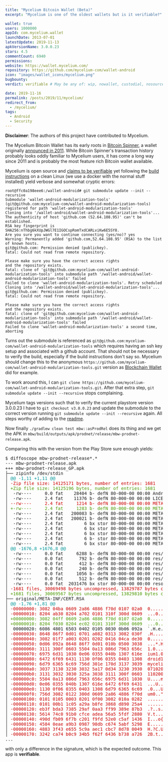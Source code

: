 ```yaml
---
title: "Mycelium Bitcoin Wallet (Beta)"
excerpt: "Mycelium is one of the oldest wallets but is it verifiable?"

wallet: true
users: 1000000
appId: com.mycelium.wallet
launchDate: 2013-07-01
latestUpdate: 2019-11-13
apkVersionName: 3.0.0.23
stars: 4.5
commentCount: 6940
permissions:
website: https://wallet.mycelium.com/
repository: https://github.com/mycelium-com/wallet-android
icon: "images/wallet_icons/mycelium.png"
bugbounty:
verdict: verifiable # May be any of: wip, nowallet, custodial, nosource, nonverifiable, verifiable, bounty, cert1, cert2, cert3

date: 2019-11-16
permalink: /posts/2019/11/mycelium/
redirect_from:
  - /mycelium/
tags:
  - Android
  - Security
---
```


**Disclaimer**: The authors of this project have contributed to Mycelium.

The Mycelium Bitcoin Wallet
has its early roots in
[Bitcoin Spinner](https://play.google.com/store/apps/details?id=com.miracleas.bitcoin_spinner),
a wallet originally
[announced in 2011](https://bitcointalk.org/index.php?topic=52674.0). While
Bitcoin Spinner's transaction history probably looks oddly familiar to Mycelium
users, it has come a long way since 2011 and is probably the most
feature rich Bitcoin wallet available.

Mycelium is open source and
[claims to be verifiable](https://github.com/mycelium-com/wallet-android#deterministic-builds)
yet following the
[build instructions](https://github.com/mycelium-com/wallet-android#build-commands)
on a clean Linux (we use a docker with the normal stuff installed) yield verbose
and somewhat cryptic errors:

```
root@ffc0a198eee6:/wallet-android# git submodule update --init --recursive
Submodule 'wallet-android-modularization-tools' (git@github.com:mycelium-com/wallet-android-modularization-tools) registered for path 'wallet-android-modularization-tools'
Cloning into '/wallet-android/wallet-android-modularization-tools'...
The authenticity of host 'github.com (52.64.108.95)' can't be established.
RSA key fingerprint is SHA256:nThbg6kXUpJWGl7E1IGOCspRomTxdCARLviKw6E5SY8.
Are you sure you want to continue connecting (yes/no)? yes
Warning: Permanently added 'github.com,52.64.108.95' (RSA) to the list of known hosts.
git@github.com: Permission denied (publickey).
fatal: Could not read from remote repository.

Please make sure you have the correct access rights
and the repository exists.
fatal: clone of 'git@github.com:mycelium-com/wallet-android-modularization-tools' into submodule path '/wallet-android/wallet-android-modularization-tools' failed
Failed to clone 'wallet-android-modularization-tools'. Retry scheduled
Cloning into '/wallet-android/wallet-android-modularization-tools'...
git@github.com: Permission denied (publickey).
fatal: Could not read from remote repository.

Please make sure you have the correct access rights
and the repository exists.
fatal: clone of 'git@github.com:mycelium-com/wallet-android-modularization-tools' into submodule path '/wallet-android/wallet-android-modularization-tools' failed
Failed to clone 'wallet-android-modularization-tools' a second time, aborting
```

Turns out the submodule is referenced as
`git@github.com:mycelium-com/wallet-android-modularization-tools` which requires
having an ssh key setup and associated with a github account. That should not
be necessary to verify the build, especially if the build instructions don't say
so. Mycelium should change this to the anonymous
`https://github.com/mycelium-com/wallet-android-modularization-tools.git`
version as [Blockchain Wallet](/blockchainwallet/) did for example.

To work around this, I can
`git clone https://github.com/mycelium-com/wallet-android-modularization-tools.git`.
After that extra step, `git submodule update --init --recursive` stops
complaining.

Mycelium tags versions such that to verify the current playstore version
3.0.0.23 I have to `git checkout v3.0.0.23` and update the submodule to
the correct version running `git submodule update --init --recursive` again.
All steps worthy of adding to the
[readme](https://github.com/mycelium-com/wallet-android/blob/master/README.md).

Now finally `./gradlew clean test mbw::asProdRel` does its thing and we get the
APK in `mbw/build/outputs/apk/prodnet/release/mbw-prodnet-release.apk`.

Comparing this with the version from the Play Store sure enough yields:

<div class="language-plaintext highlighter-rouge">
<div class="highlight">
<pre class="highlight">$ diffoscope mbw-prodnet-release*.*
--- mbw-prodnet-release.apk
+++ mbw-prodnet-release_GP.apk
├── zipinfo /dev/stdin
│ <font color="#06989A">@@ -1,11 +1,11 @@</font>
│ <font color="#CC0000">-Zip file size: 14125171 bytes, number of entries: 1681</font>
│ <font color="#4E9A06">+Zip file size: 14125196 bytes, number of entries: 1681</font>
│  -rw----     0.0 fat    28404 b- defN 80-000-00 00:00 AndroidManifest.xml
│  -rw----     2.4 fat    11376 b- defN 80-000-00 00:00 LICENSE-junit.txt
│ <font color="#CC0000">--rw----     2.4 fat     1214 b- defN 80-000-00 00:00 META-INF/CERT.RSA</font>
│ <font color="#4E9A06">+-rw----     2.4 fat     1283 b- defN 80-000-00 00:00 META-INF/CERT.RSA</font>
│  -rw----     2.4 fat   200083 b- defN 80-000-00 00:00 META-INF/CERT.SF
│  -rw----     2.4 fat   200021 b- defN 80-000-00 00:00 META-INF/MANIFEST.MF
│  -rw----     2.4 fat        6 bx stor 80-000-00 00:00 META-INF/android.arch.core_runtime.version
│  -rw----     2.4 fat        6 bx stor 80-000-00 00:00 META-INF/android.arch.lifecycle_extensions.version
│  -rw----     2.4 fat        6 bx stor 80-000-00 00:00 META-INF/android.arch.lifecycle_livedata-core.version
│  -rw----     2.4 fat        6 b- stor 80-000-00 00:00 META-INF/android.arch.lifecycle_livedata.version
│  -rw----     2.4 fat        6 bx stor 80-000-00 00:00 META-INF/android.arch.lifecycle_runtime.version
│ <font color="#06989A">@@ -1676,8 +1676,8 @@</font>
│  -rw----     0.0 fat     6288 b- defN 80-000-00 00:00 res/xml/preferences.xml
│  -rw----     0.0 fat      792 b- defN 80-000-00 00:00 res/xml/preferences_backup.xml
│  -rw----     0.0 fat      412 b- defN 80-000-00 00:00 res/xml/preferences_external_service.xml
│  -rw----     0.0 fat      240 b- defN 80-000-00 00:00 res/xml/preferences_notifications.xml
│  -rw----     0.0 fat     1056 b- defN 80-000-00 00:00 res/xml/preferences_pincode.xml
│  -rw----     0.0 fat      512 b- defN 80-000-00 00:00 res/xml/preferences_versions.xml
│  -rw----     0.0 fat  2031476 bx stor 80-000-00 00:00 resources.arsc
│ <font color="#CC0000">-1681 files, 30069498 bytes uncompressed, 13829787 bytes compressed:  54.0%</font>
│ <font color="#4E9A06">+1681 files, 30069567 bytes uncompressed, 13829810 bytes compressed:  54.0%</font>
├── original/META-INF/CERT.RSA
│ <font color="#06989A">@@ -1,76 +1,81 @@</font>
│ <font color="#CC0000">-00000000: 3082 04ba 0609 2a86 4886 f70d 0107 02a0  0.....*.H.......</font>
│ <font color="#CC0000">-00000010: 8204 ab30 8204 a702 0101 310f 300d 0609  ...0......1.0...</font>
│ <font color="#4E9A06">+00000000: 3082 04ff 0609 2a86 4886 f70d 0107 02a0  0.....*.H.......</font>
│ <font color="#4E9A06">+00000010: 8204 f030 8204 ec02 0101 310f 300d 0609  ...0......1.0...</font>
│  00000020: 6086 4801 6503 0402 0105 0030 0b06 092a  `.H.e......0...*
│ <font color="#CC0000">-00000030: 8648 86f7 0d01 0701 a082 0313 3082 030f  .H..........0...</font>
│ <font color="#CC0000">-00000040: 3082 01f7 a003 0201 0202 0416 04ca de30  0..............0</font>
│ <font color="#CC0000">-00000050: 0d06 092a 8648 86f7 0d01 010b 0500 3038  ...*.H........08</font>
│ <font color="#CC0000">-00000060: 3111 300f 0603 5504 0a13 086d 7963 656c  1.0...U....mycel</font>
│ <font color="#CC0000">-00000070: 6975 6d31 1030 0e06 0355 040b 1307 616e  ium1.0...U....an</font>
│ <font color="#CC0000">-00000080: 6472 6f69 6431 1130 0f06 0355 0403 1308  droid1.0...U....</font>
│ <font color="#CC0000">-00000090: 6d79 6365 6c69 756d 301e 170d 3137 3039  mycelium0...1709</font>
│ <font color="#CC0000">-000000a0: 3037 3130 3230 3032 5a17 0d34 3230 3930  07102002Z..42090</font>
│ <font color="#CC0000">-000000b0: 3131 3032 3030 325a 3038 3111 300f 0603  1102002Z081.0...</font>
│ <font color="#CC0000">-000000c0: 5504 0a13 086d 7963 656c 6975 6d31 1030  U....mycelium1.0</font>
│ <font color="#CC0000">-000000d0: 0e06 0355 040b 1307 616e 6472 6f69 6431  ...U....android1</font>
│ <font color="#CC0000">-000000e0: 1130 0f06 0355 0403 1308 6d79 6365 6c69  .0...U....myceli</font>
│ <font color="#CC0000">-000000f0: 756d 3082 0122 300d 0609 2a86 4886 f70d  um0..&quot;0...*.H...</font>
│ <font color="#CC0000">-00000100: 0101 0105 0003 8201 0f00 3082 010a 0282  ..........0.....</font>
│ <font color="#CC0000">-00000110: 0101 00b1 1c05 a29a b8fe 3868 d890 25a4  ..........8h..%.</font>
│ <font color="#CC0000">-00000120: eb3f bda3 7385 29af 0aa3 ff99 389e 87b3  .?..s.).....8...</font>
│ <font color="#CC0000">-00000130: 5614 74c0 91b0 cfce adea 56a5 5fdf 2880  V.t.......V._.(.</font>
│ <font color="#CC0000">-00000140: 490d fb09 6f7b c201 f9fd 52e0 c5af 1436  I...o{....R....6</font>
│ <font color="#CC0000">-00000150: 4584 0eae a9b3 0987 98db c674 5abf 5298  E..........tZ.R.</font>
│ <font color="#CC0000">-00000160: 4883 3f43 e655 5c9a aec1 cbc7 8d78 0049  H.?C.U\......x.I</font>
│ <font color="#CC0000">-00000170: 3242 ca74 b0c9 34b5 f62f 6436 b738 a726  2B.t..4../d6.8.&amp;</font>
...
</pre>
</div>
</div>

with only a difference in the signature, which is the expected outcome. This app
is **verifiable**.
